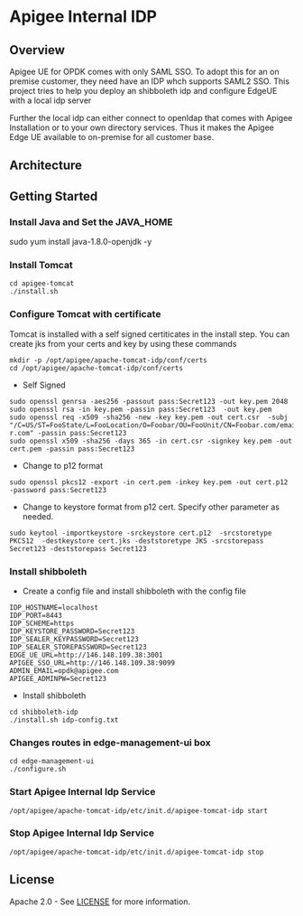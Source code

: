 # Apigee Internal IDP

## Overview

Apigee UE for OPDK comes with only SAML SSO. To adopt this for an on premise customer, they need have an IDP whch supports SAML2 SSO. This project tries to help you deploy an shibboleth idp and configure  EdgeUE with a local idp server

Further the local idp can either connect to openldap that comes with Apigee Installation or to your own directory services. Thus it makes the Apigee Edge UE available to on-premise for all customer base.


## Architecture 


## Getting Started


### Install Java and Set the JAVA_HOME 

sudo yum install java-1.8.0-openjdk -y

### Install Tomcat

```
cd apigee-tomcat
./install.sh
```


### Configure Tomcat with certificate

Tomcat is installed with a self signed certiticates in the install step. You can create jks from your certs and key by using these commands


```
mkdir -p /opt/apigee/apache-tomcat-idp/conf/certs
cd /opt/apigee/apache-tomcat-idp/conf/certs
```

- Self Signed
```
sudo openssl genrsa -aes256 -passout pass:Secret123 -out key.pem 2048
sudo openssl rsa -in key.pem -passin pass:Secret123  -out key.pem
sudo openssl req -x509 -sha256 -new -key key.pem -out cert.csr  -subj "/C=US/ST=FooState/L=FooLocation/O=Foobar/OU=FooUnit/CN=Foobar.com/emailAddress=foo@ba
r.com" -passin pass:Secret123
sudo openssl x509 -sha256 -days 365 -in cert.csr -signkey key.pem -out cert.pem -passin pass:Secret123
```
- Change to p12 format 
```
sudo openssl pkcs12 -export -in cert.pem -inkey key.pem -out cert.p12 -password pass:Secret123
```
- Change to keystore format from p12 cert. Specify other parameter as needed.
```
sudo keytool -importkeystore -srckeystore cert.p12  -srcstoretype PKCS12  -destkeystore cert.jks -deststoretype JKS -srcstorepass Secret123 -deststorepass Secret123
```

### Install shibboleth

- Create a config file and install shibboleth with the config file

```
IDP_HOSTNAME=localhost
IDP_PORT=8443
IDP_SCHEME=https
IDP_KEYSTORE_PASSWORD=Secret123
IDP_SEALER_KEYPASSWORD=Secret123
IDP_SEALER_STOREPASSWORD=Secret123
EDGE_UE_URL=http://146.148.109.38:3001
APIGEE_SSO_URL=http://146.148.109.38:9099
ADMIN_EMAIL=opdk@apigee.com
APIGEE_ADMINPW=Secret123
```

- Install shibboleth

```
cd shibboleth-idp
./install.sh idp-config.txt
```


### Changes routes in edge-management-ui box

```
cd edge-management-ui
./configure.sh
```

### Start Apigee Internal Idp Service 
```
/opt/apigee/apache-tomcat-idp/etc/init.d/apigee-tomcat-idp start
```

### Stop Apigee Internal Idp Service 
```
/opt/apigee/apache-tomcat-idp/etc/init.d/apigee-tomcat-idp stop
```



## License

Apache 2.0 - See [LICENSE](LICENSE) for more information.
